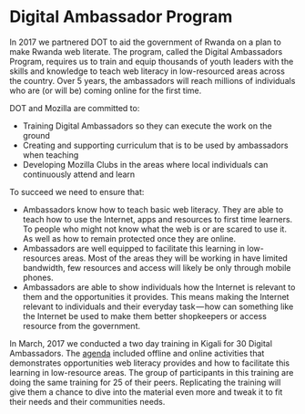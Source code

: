 # Digital Ambassador Program
In 2017 we partnered DOT to aid the government of Rwanda on a plan to make Rwanda web literate. 
The program, called the Digital Ambassadors Program, requires us to train and equip thousands of youth leaders 
with the skills and knowledge to teach web literacy in low-resourced areas across the country. 
Over 5 years, the ambassadors will reach millions of individuals who are (or will be) coming online for the first time.

DOT and Mozilla are committed to:
* Training Digital Ambassadors so they can execute the work on the ground
* Creating and supporting curriculum that is to be used by ambassadors when teaching
* Developing Mozilla Clubs in the areas where local individuals can continuously attend and learn

To succeed we need to ensure that:

* Ambassadors know how to teach basic web literacy. 
They are able to teach how to use the Internet, apps and resources to first time learners. 
To people who might not know what the web is or are scared to use it. As well as how to remain protected once they are online.
* Ambassadors are well equipped to facilitate this learning in low-resources areas. 
Most of the areas they will be working in have limited bandwidth, few resources and access will likely be only through mobile phones.
* Ambassadors are able to show individuals how the Internet is relevant to them and the opportunities it provides. 
This means making the Internet relevant to individuals and their everyday task — how can something like the 
Internet be used to make them better shopkeepers or access resource from the government.

In March, 2017 we conducted a two day training in Kigali for 30 Digital Ambassadors. 
The [agenda](https://thimbleprojects.org/juliavallera/281859/#overview) included offline and online activities that 
demonstrates opportunities web literacy provides and how to facilitate this learning in low-resource areas.
The group of participants in this training are doing the same training for 25 of their peers. 
Replicating the training will give them a chance to dive into the material even more and tweak it to fit their needs and 
their communities needs.
